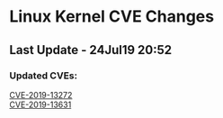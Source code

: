 
# **Linux Kernel CVE Changes**

## Last Update - 24Jul19 20:52

### **Updated CVEs:**

[CVE-2019-13272](cves/CVE-2019-13272)  
[CVE-2019-13631](cves/CVE-2019-13631)  
